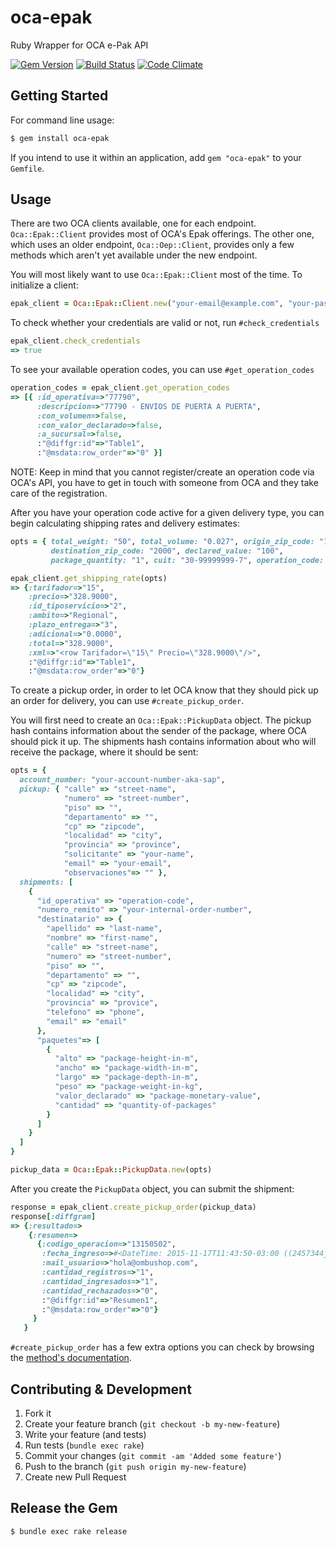 # oca-epak
Ruby Wrapper for OCA e-Pak API

[![Gem Version](https://badge.fury.io/rb/oca-epak.svg)](http://badge.fury.io/rb/oca-epak)
[![Build Status](https://travis-ci.org/ombulabs/oca-epak.svg?branch=master)](https://travis-ci.org/ombulabs/oca-epak)
[![Code Climate](https://codeclimate.com/github/ombulabs/oca-epak/badges/gpa.svg)](https://codeclimate.com/github/ombulabs/oca-epak)

## Getting Started

For command line usage:

```bash
$ gem install oca-epak
```

If you intend to use it within an application, add `gem "oca-epak"` to your
`Gemfile`.

## Usage

There are two OCA clients available, one for each endpoint. `Oca::Epak::Client`
provides most of OCA's Epak offerings. The other one, which uses an older
endpoint, `Oca::Oep::Client`, provides only a few methods which aren't yet
available under the new endpoint.

You will most likely want to use `Oca::Epak::Client` most of the time. To
initialize a client:

```ruby
epak_client = Oca::Epak::Client.new("your-email@example.com", "your-password")
```

To check whether your credentials are valid or not, run `#check_credentials`

```ruby
epak_client.check_credentials
=> true
```

To see your available operation codes, you can use `#get_operation_codes`

```ruby
operation_codes = epak_client.get_operation_codes
=> [{ :id_operativa=>"77790",
      :descripcion=>"77790 - ENVIOS DE PUERTA A PUERTA",
      :con_volumen=>false,
      :con_valor_declarado=>false,
      :a_sucursal=>false,
      :"@diffgr:id"=>"Table1",
      :"@msdata:row_order"=>"0" }]
```

NOTE: Keep in mind that you cannot register/create an operation code via OCA's
API, you have to get in touch with someone from OCA and they take care of the
registration.

After you have your operation code active for a given delivery type, you can
begin calculating shipping rates and delivery estimates:

```ruby
opts = { total_weight: "50", total_volume: "0.027", origin_zip_code: "1646",
         destination_zip_code: "2000", declared_value: "100",
         package_quantity: "1", cuit: "30-99999999-7", operation_code: "77790" }

epak_client.get_shipping_rate(opts)
=> {:tarifador=>"15",
    :precio=>"328.9000",
    :id_tiposervicio=>"2",
    :ambito=>"Regional",
    :plazo_entrega=>"3",
    :adicional=>"0.0000",
    :total=>"328.9000",
    :xml=>"<row Tarifador=\"15\" Precio=\"328.9000\"/>",
    :"@diffgr:id"=>"Table1",
    :"@msdata:row_order"=>"0"}
```

To create a pickup order, in order to let OCA know that they should pick up an
order for delivery, you can use `#create_pickup_order`.

You will first need to create an `Oca::Epak::PickupData` object.
The pickup hash contains information about the sender of the package, where OCA
should pick it up. The shipments hash contains information about who will
receive the package, where it should be sent:

```ruby
opts = {
  account_number: "your-account-number-aka-sap",
  pickup: { "calle" => "street-name",
            "numero" => "street-number",
            "piso" => "",
            "departamento" => "",
            "cp" => "zipcode",
            "localidad" => "city",
            "provincia" => "province",
            "solicitante" => "your-name",
            "email" => "your-email",
            "observaciones"=> "" },
  shipments: [
    {
      "id_operativa" => "operation-code",
      "numero_remito" => "your-internal-order-number",
      "destinatario" => {
        "apellido" => "last-name",
        "nombre" => "first-name",
        "calle" => "street-name",
        "numero" => "street-number",
        "piso" => "",
        "departamento" => "",
        "cp" => "zipcode",
        "localidad" => "city",
        "provincia" => "provice",
        "telefono" => "phone",
        "email" => "email"
      },
      "paquetes"=> [
        {
          "alto" => "package-height-in-m",
          "ancho" => "package-width-in-m",
          "largo" => "package-depth-in-m",
          "peso" => "package-weight-in-kg",
          "valor_declarado" => "package-monetary-value",
          "cantidad" => "quantity-of-packages"
        }
      ]
    }
  ]
}

pickup_data = Oca::Epak::PickupData.new(opts)
```

After you create the `PickupData` object, you can submit the shipment:

```ruby
response = epak_client.create_pickup_order(pickup_data)
response[:diffgram]
=> {:resultado=>
    {:resumen=>
      {:codigo_operacion=>"13150502",
       :fecha_ingreso=>#<DateTime: 2015-11-17T11:43:50-03:00 ((2457344j,53030s,607000000n),-10800s,2299161j)>,
       :mail_usuario=>"hola@ombushop.com",
       :cantidad_registros=>"1",
       :cantidad_ingresados=>"1",
       :cantidad_rechazados=>"0",
       :"@diffgr:id"=>"Resumen1",
       :"@msdata:row_order"=>"0"}
     }
   }
```

`#create_pickup_order` has a few extra options you can check by browsing the
[method's documentation](http://www.rubydoc.info/github/ombulabs/oca-epak/master/Oca%2FEpak%2FClient%3Acreate_pickup_order).

## Contributing & Development

1. Fork it
2. Create your feature branch (`git checkout -b my-new-feature`)
3. Write your feature (and tests)
4. Run tests (`bundle exec rake`)
5. Commit your changes (`git commit -am 'Added some feature'`)
6. Push to the branch (`git push origin my-new-feature`)
7. Create new Pull Request

## Release the Gem

```bash
$ bundle exec rake release
```
